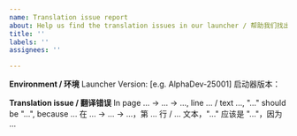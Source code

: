 ```yaml
---
name: Translation issue report
about: Help us find the translation issues in our launcher / 帮助我们找出启动器翻译的错误
title: ''
labels: ''
assignees: ''

---
```


**Environment / 环境**
Launcher Version: [e.g. AlphaDev-25001]
启动器版本：

**Translation issue / 翻译错误**
In page ... -> ... -> ..., line ... / text ..., "..." should be "...", because ...
在 ... -> ... -> ...，第 ... 行 / ... 文本，"..." 应该是 "..."，因为 ...
